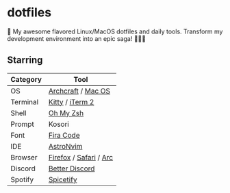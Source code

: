 # dotfiles

🍜 My awesome flavored Linux/MacOS dotfiles and daily tools. Transform my development environment into an epic saga! 🐱‍👤✨

## Starring
| Category      | Tool                       |
|---------------|----------------------------|
| OS            | [Archcraft](https://archcraft.io/) / [Mac OS](https://www.apple.com/macos)         |
| Terminal      | [Kitty](https://sw.kovidgoyal.net/kitty/) / [iTerm 2](https://iterm2.com/)         |
| Shell         | [Oh My Zsh](https://github.com/tonsky/FiraCode)                  |
| Prompt        | Kosori                     |
| Font          | [Fira Code](https://github.com/tonsky/FiraCode)                  |
| IDE           | [AstroNvim](https://astronvim.com/)                  |
| Browser       | [Firefox](https://www.mozilla.org/firefox/new/) / [Safari](https://www.apple.com/safari/) / [Arc](https://arc.net/)     |
| Discord       | [Better Discord](https://betterdiscord.app/)             |
| Spotify       | [Spicetify](https://spicetify.app/)                  |
